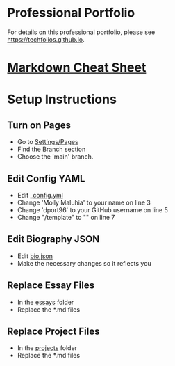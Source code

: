 # Professional Portfolio

For details on this professional portfolio, please see https://techfolios.github.io.

# [Markdown Cheat Sheet](https://www.markdownguide.org/cheat-sheet/)

# Setup Instructions

## Turn on Pages

* Go to [Settings/Pages](../../settings/pages)
* Find the Branch section
* Choose the 'main' branch.

## Edit Config YAML

* Edit [_config.yml](_config.yml)
* Change 'Molly Maluhia' to your name on line 3
* Change 'dport96' to your GitHub username on line 5
* Change "/template" to "" on line 7

## Edit Biography JSON

* Edit [bio.json](_data/bio.json)
* Make the necessary changes so it reflects you

## Replace Essay Files

* In the [essays](essays) folder
* Replace the *.md files

## Replace Project Files

* In the [projects](projects) folder
* Replace the *.md files
